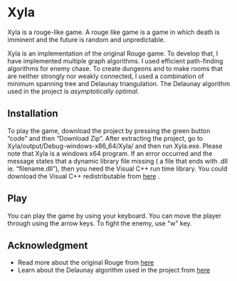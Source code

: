 # Xyla
Xyla is a rouge-like game. A rouge like game is a game in which death is imminent and the future is random and unpredictable.

Xyla is an implementation of the original Rouge game. To develop that, I have implemented multiple graph algorithms. I used efficient path-finding algorithms for enemy chase. To create dungeons and to make rooms that are neither strongly nor weakly connected, I used a combination of minimum spanning tree and Delaunay triangulation. The Delaunay algorithm used in the project is _asymptotically optimal_. 

## Installation
To play the game, download the project by pressing the green button “code” and then “Download Zip”. After extracting the project, go to Xyla/output/Debug-windows-x86_64/Xyla/ and then run Xyla.exe. Please note that Xyla is a windows x64 program.
If an error occurred and the message states that a dynamic library file missing ( a file that ends with .dll ie. “filename.dll”), then you need the Visual C++ run time library. You could download the Visual C++ redistributable from [here]( https://support.microsoft.com/en-us/help/2977003/the-latest-supported-visual-c-downloads) .

## Play
You can play the game by using your keyboard. You can move the player through using the arrow keys. To fight the enemy, use "w" key.

## Acknowledgment 
* Read more about the original Rouge from [here](https://en.wikipedia.org/wiki/Rogue_(video_game))
* Learn about the Delaunay algorithm used in the project from [here](http://www.personal.psu.edu/cxc11/AERSP560/DELAUNEY/13_Two_algorithms_Delauney.pdf)
